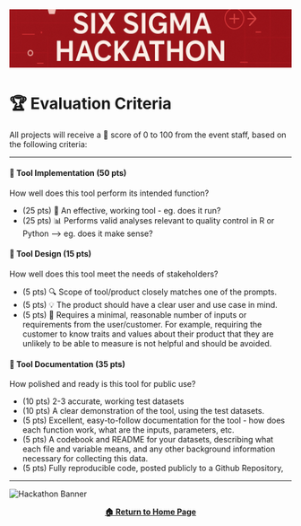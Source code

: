 ![Hackathon Banner](images/banner_thin.png)
---

# 🏆  Evaluation Criteria

All projects will receive a 🏅 score of 0 to 100 from the event staff, based on the following criteria:

---

#### 🧱 Tool Implementation (50 pts)
How well does this tool perform its intended function?

- (25 pts) 🧰 An effective, working tool - eg. does it run?
- (25 pts) 📊 Performs valid analyses relevant to quality control in R or Python --> eg. does it make sense?

#### 🧭 Tool Design (15 pts)
How well does this tool meet the needs of stakeholders?

- (5 pts) 🔍 Scope of tool/product closely matches one of the prompts.
- (5 pts) 💡 The product should have a clear user and use case in mind.
- (5 pts) 🔢 Requires a minimal, reasonable number of inputs or requirements from the user/customer. For example, requiring the customer to know traits and values about their product that they are unlikely to be able to measure is not helpful and should be avoided.

#### 📑 Tool Documentation (35 pts)
How polished and ready is this tool for public use?

- (10 pts) 2-3 accurate, working test datasets
- (10 pts) A clear demonstration of the tool, using the test datasets.
- (5 pts) Excellent, easy-to-follow documentation for the tool - how does each function work, what are the inputs, parameters, etc.
- (5 pts) A codebook and README for your datasets, describing what each file and variable means, and any other background information necessary for collecting this data.
- (5 pts) Fully reproducible code, posted publicly to a Github Repository,

---
![Hackathon Banner](images/banner_icons\.png)

 

<p align="center">
  <b><a href="https://github.com/timothyfraser/sixsigmahackathon/tree/main">🏠 Return to Home Page</a></b>
</p>
